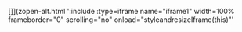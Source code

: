 <!-- Generated by /cicd/docupdate.sh -->
[]](zopen-alt.html ':include :type=iframe name="iframe1" width=100% frameborder="0" scrolling="no" onload="styleandresizeIframe(this)"'
